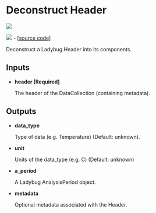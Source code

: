 # Deconstruct Header

![](../../images/components/Deconstruct\_Header.png)

![](../../images/icons/Deconstruct\_Header.png) - [\[source code\]](https://github.com/ladybug-tools/ladybug-grasshopper/blob/master/ladybug\_grasshopper/src/LB%20Deconstruct%20Header.py)

Deconstruct a Ladybug Header into its components.

## Inputs

*   **header \[Required]**

    The header of the DataCollection (containing metadata).&#x20;

## Outputs

*   **data\_type**

    Type of data (e.g. Temperature) (Default: unknown).&#x20;
*   **unit**

    Units of the data\_type (e.g. C) (Default: unknown)&#x20;
*   **a\_period**

    A Ladybug AnalysisPeriod object.&#x20;
*   **metadata**

    Optional metadata associated with the Header.&#x20;
